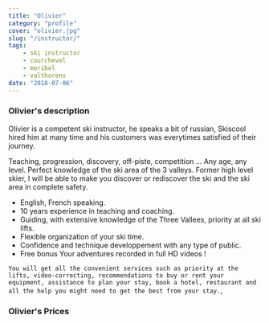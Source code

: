 ```yaml
---
title: "Olivier"
category: "profile"
cover: "olivier.jpg"
slug: "/instructor/"
tags:
    - ski instructor
    - courchevel
    - meribel
    - valthorens
date: "2018-07-06"
---
```


### Olivier's description
Olivier is a competent ski instructor, he speaks a bit of russian, Skiscool hired him at many time and his customers was everytimes satisfied of their journey.

Teaching, progression, discovery, off-piste, competition ... Any age, any level.
Perfect knowledge of the ski area of the 3 valleys.
Former high level skier, I will be able to make you discover or rediscover the ski and the ski area in complete safety.

* English, French speaking.
* 10 years experience in teaching and coaching. 
* Guiding, with extensive knowledge of the Three Vallees, priority at all ski lifts.
* Flexible organization of your ski time.
* Confidence and technique developpement with any type of public.
* Free bonus Your adventures recorded in full HD videos !

`You will get all the convenient services such as priority at the lifts, video-correcting, recommendations to buy or rent your equipment, assistance to plan your stay, book a hotel, restaurant and all the help you might need to get the best from your stay.`,

### Olivier's Prices



